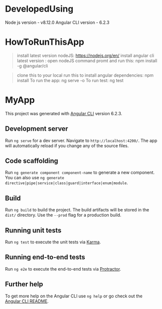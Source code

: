 # DevelopedUsing

Node js version - v8.12.0 
Angular CLI version - 6.2.3

# HowToRunThisApp

> install latest version nodeJS: https://nodejs.org/en/
> install angular cli latest version : 
  open nodeJS command promt and run this: npm install -g @angular/cli

> clone this to your local
> run this to install angular dependencies: npm install 
> To run the app: ng serve -o
> To run test: ng test

# MyApp

This project was generated with [Angular CLI](https://github.com/angular/angular-cli) version 6.2.3.

## Development server

Run `ng serve` for a dev server. Navigate to `http://localhost:4200/`. The app will automatically reload if you change any of the source files.

## Code scaffolding

Run `ng generate component component-name` to generate a new component. You can also use `ng generate directive|pipe|service|class|guard|interface|enum|module`.

## Build

Run `ng build` to build the project. The build artifacts will be stored in the `dist/` directory. Use the `--prod` flag for a production build.

## Running unit tests

Run `ng test` to execute the unit tests via [Karma](https://karma-runner.github.io).

## Running end-to-end tests

Run `ng e2e` to execute the end-to-end tests via [Protractor](http://www.protractortest.org/).

## Further help

To get more help on the Angular CLI use `ng help` or go check out the [Angular CLI README](https://github.com/angular/angular-cli/blob/master/README.md).
